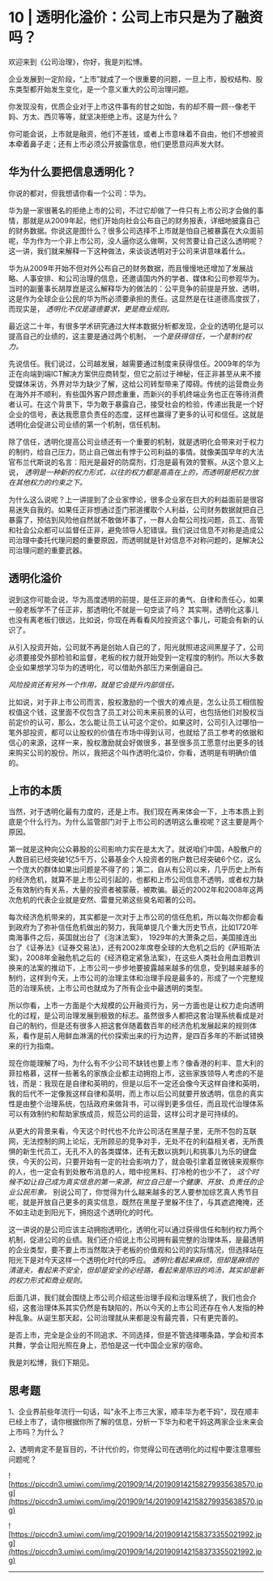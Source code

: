 # 10 | 透明化溢价：公司上市只是为了融资吗？

欢迎来到《公司治理》，你好，我是刘松博。

企业发展到一定阶段，“上市”就成了一个很重要的问题，一旦上市，股权结构、股东类型都开始发生变化，是一个意义重大的公司治理问题。

你发现没有，优质企业对于上市这件事有的甘之如饴，有的却不屑一顾--像老干妈、方太、西贝等等，就坚决拒绝上市。这是为什么？

你可能会说，上市就是融资，他们不差钱，或者上市意味着不自由，他们不想被资本牵着鼻子走；还有上市必须公开披露信息，他们更愿意闷声发大财。

## 华为什么要把信息透明化？

你说的都对，但我想请你看一个公司：华为。

华为是一家很著名的拒绝上市的公司，不过它却做了一件只有上市公司才会做的事情，那就是从2009年起，他们开始向社会公布自己的财务报表，详细地披露自己的财务数据。你说这是图什么？很多公司选择不上市就是怕自己被暴露在大众面前呢，华为作为一个非上市公司，没人逼你这么做啊，又何苦要让自己这么透明呢？这一讲，我们就来解释一下这种做法，来谈谈透明对于公司来讲意味着什么。

华为从2009年开始不但对外公布自己的财务数据，而且慢慢地还增加了发展战略、人事安排、和公司治理的信息，还邀请国内外的学者、媒体和公司参观华为。当时的副董事长胡厚崑是这么解释华为的做法的：公平竞争的前提是开放、透明，这是作为全球企业公民的华为所必须要承担的责任。这显然是在往道德高度拔了，而现实是， *透明化不仅是道德要求，更是商业规则。*

最近这二十年，有很多学术研究通过大样本数据分析都发现，企业的透明化是可以提高自己的业绩的，这主要是通过两个机制， *一个是获得信任，一个是制约权力。*

先说信任。我们说过，公司越发展，越需要通过制度来获得信任。2009年的华为正在向端到端ICT解决方案供应商转型，但它之前过于神秘，任正非甚至从来不接受媒体采访，外界对华为缺少了解，这给公司转型带来了障碍。传统的运营商业务在海外并不顺利，有些国外客户顾虑重重，而新兴的手机终端业务也正在等待消费者认可。在这个背景下，华为敢于暴露自己，接受社会的检验，传递出我是一个好企业的信号，表达我愿意负责任的态度，这样也赢得了更多的认可和信任。这就是透明化会促进公司业绩的第一个机制，信任机制。

除了信任，透明化提高公司业绩还有一个重要的机制，就是透明化会带来对于权力的制约，给自己压力，防止自己做出有悖于公司利益的事情。就像美国早年的大法官布兰代斯说的名言：阳光是最好的防腐剂，灯泡是最有效的警察。从这个意义上说， *透明是一种新的权力形式，以往的权力都是高高在上的，而透明是把权力放在其他权力的约束之下。*

为什么这么说呢？上一讲提到了企业家悖论，很多企业家在巨大的利益面前是很容易迷失自我的。如果任正非想通过歪门邪道攫取个人利益，公司财务数据就把自己暴露了，预估到风险他自然就不敢做坏事了，一群人会帮公司找问题，员工、高管和社会公众都可以监督任正非，避免领导人犯错误。我们说过信息不对称是造成公司治理中委托代理问题的重要原因，而透明就是针对信息不对称问题的，是解决公司治理问题的重要武器。

## 透明化溢价

说到这你可能会说，华为高度透明的前提，是任正非的勇气、自律和责任心，如果一般老板学不了任正非，那透明化不就是一句空谈了吗？ 其实啊，透明化这事儿也没有离老板们很远，比如说，你现在再看看风险投资这个事儿，可能会有新的认识了。

从引入投资开始，公司就不再是创始人自己的了，阳光就照进这间黑屋子了，公司必须要接受外部检验和监督，老板的权力就开始受到一定程度的制约。所以大多数企业如果想学习华为的透明化，可以借助外部压力来倒逼自己。

 *风险投资还有另外一个作用，就是它会提升内部信任。*

比如说，对于非上市公司而言，股权激励的一个很大的难点是，怎么让员工相信股权值这个钱，这里面不仅包含了员工对公司未来前景的认可，也包括他们对股权当前定价的认可，那么，怎么能让员工认可这个定价。如果这时，公司引入过哪怕一笔外部投资，都可以让股权的价值在市场中得到认可，也就给了员工参考的依据和信心的来源，这样一来，股权激励就会好做很多，甚至很多员工愿意付出更多的钱来购买公司的股份。所以，我把这个叫作透明化溢价，你看，透明是有明确价值的。

## 上市的本质

当然，对于透明化最有力度的，还是上市。我们现在再来体会一下，上市本质上到底是个什么行为。为什么监管部门对于上市公司的透明这么重视呢？这主要是两个原因。

第一就是这种向公众募股的公司影响力实在是太大了。就说咱们中国，A股散户的人数目前已经突破1亿5千万，公募基金个人投资者的账户数已经突破6个亿，这么一个庞大的群体如果出问题是不得了的；第二，自从有公司以来，几乎历史上所有的经济危机，就算不是上市公司引起的，也都和上市公司信息不透明，或者权力缺乏有效制约有关系，大量的投资者被蒙蔽，被欺骗。最近的2002年和2008年这两次危机的代表企业就是安然、雷曼兄弟这些臭名昭著的公司。

每次经济危机带来的，其实都是一次对于上市公司的信任危机，所以每次你都会看到政府为了弥补信任危机做出的努力，我简单提几个重大历史节点，比如1720年南海事件之后，英国就出台了《泡沫法案》， 1929年的大萧条之后，美国接连出台了《证券法》《证券交易法》，还有2002年席卷全球的大危机之后的《萨班斯法案》，2008年金融危机之后的《经济稳定紧急法案》，在这些人类社会用血泪教训换来的法案的推动下，上市公司一步步地要披露越来越多的信息，受到越来越多的制约，这样到今天，上市公司的治理主体和治理手段是最多的，形成了一个完整规范的治理系统，上市公司也就成为了所有企业中最透明的类型。

所以你看，上市一方面是个大规模的公开融资行为，另一方面也是让权力走向透明化的过程，是公司治理发展到极致的标志。虽然很多人都把这套治理系统看成是对自己的制约，但是还有很多人把这套伴随着数百年的经济危机发展起来的规则体系，看作是前人用鲜血淋漓的代价探索出来的行为边界，是四百多年的不断试错换来的行为指南。

现在你能理解了吗，为什么有不少公司不缺钱也要上市？像香港的利丰、意大利的菲拉格慕，这样一些著名的家族企业都主动拥抱上市，这些家族领导人考虑的不是钱，而是：我现在是自律和英明的，但是以后不一定还会像今天这样自律和英明，我的后代不一定像我这样自律和英明，而上市以后公司就要开放透明，信息的真实性是由整个治理系统，包括政府来做背书，可以得到更多信任，而且现代治理体系可以有效制约和帮助家族成员，规范公司的运营，这样公司才是可持续的。

从更大的背景来看，今天这个时代也不允许公司活在黑屋子里，无所不包的互联网，无法控制的网上论坛，无所顾忌的竞争对手，无处不在的利益相关者，无所畏惧的新生代员工，无孔不入的各类媒体，还有无数以挑刺儿和挑事儿为乐的键盘侠，今天的公司，只要开始有一定的社会影响力了，就会吸引拿着显微镜来观察你的人，也一定会有到处散布消息的人，暗中挖黑料、打冷枪的也少不了， *这个时候不如让自己成为真实信息的第一来源，树立自己是一个健康、开放、负责任的企业公民形象。* 别说公司了，你觉得为什么越来越多的艺人要参加综艺真人秀节目呢，就是开放自己更多的真实信息，既然在黑屋子里躲不住了，与其遮遮掩掩，还不如主动走到阳光下，拥抱这个透明化的时代。

这一讲说的是公司应该主动拥抱透明化，透明化可以通过获得信任和制约权力两个机制，促进公司的业绩。我们还介绍说上市公司拥有最完整的治理体系，是最透明的企业类型，要不要上市当然取决于老板的价值观和公司的实际情况，但选择站在阳光下是对今天这样一个透明化时代的呼应。 *透明化看起来麻烦，但却是麻烦的清道夫，看起来不安全，但却是安全的必经路，看起来是陈旧的鸡汤，其实却是新的权力形式和商业规则。*

后面几讲，我们就会围绕上市公司介绍这些治理手段和治理系统了，我们也会介绍，这套治理体系其实仍然是有缺陷的，所以今天的上市公司还存在令人发指的种种乱象。从诞生那天起，公司治理就从来都是没有最完善，只有更完善的。

是否上市，完全是企业的不同追求、不同选择，但是不管选择哪条路，学会和资本共舞，学会让阳光照在身上，恐怕是这一代中国企业家的宿命。

我是刘松博，我们下期见。

## 思考题

1、企业界前些年流行一句话，叫"永不上市三大家，顺丰华为老干妈"，现在顺丰已经上市了，请你根据你所了解的信息，分析一下华为和老干妈这两家企业未来会上市吗？为什么？

2、透明肯定不是盲目的，不计代价的，你觉得公司在透明化的过程中要注意哪些问题呢？

![https://piccdn3.umiwi.com/img/201909/14/201909142158279935638570.jpg](https://piccdn3.umiwi.com/img/201909/14/201909142158279935638570.jpg)

![https://piccdn3.umiwi.com/img/201909/14/201909142158373355021992.jpg](https://piccdn3.umiwi.com/img/201909/14/201909142158373355021992.jpg)

---
